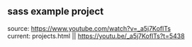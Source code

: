 ## sass example project

source: https://www.youtube.com/watch?v=_a5j7KoflTs  
current: projects.html || https://youtu.be/_a5j7KoflTs?t=5438
